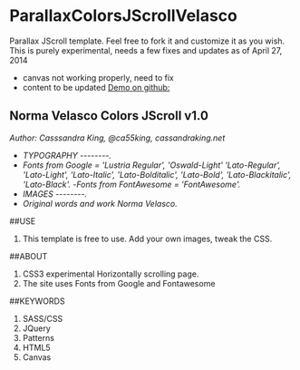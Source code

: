 ParallaxColorsJScrollVelasco
=======================

Parallax JScroll template. Feel free to fork it and customize it as you wish.
This is purely experimental, needs a few fixes and updates as of April 27, 2014
- canvas not working properly, need to fix
- content to be updated
[Demo on github:](https://rawgit.com/cassking/ParallaxColorsJScrollVelasco/master/site/index.html)

## Norma Velasco Colors JScroll v1.0

_Author: Casssandra King, @ca55king, cassandraking.net_
- _TYPOGRAPHY --------._
- _Fonts from Google = 'Lustria Regular', 'Oswald-Light' 'Lato-Regular', 'Lato-Light', 'Lato-Italic', 'Lato-Bolditalic', 'Lato-Bold', 'Lato-Blackitalic', 'Lato-Black'._
-_Fonts from FontAwesome = 'FontAwesome'._
- _IMAGES  --------._
- _Original  words and work Norma Velasco._

##USE

1. This template is free to use. Add your own images, tweak the CSS.

##ABOUT

1. CSS3 experimental Horizontally scrolling page. 
2. The site uses Fonts from Google and Fontawesome

##KEYWORDS
1. SASS/CSS
2. JQuery
3. Patterns
4. HTML5
5. Canvas
 
